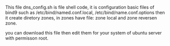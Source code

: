 This file dns_config.sh is file shell code, it is configuration basic files of bind9 such as /etc/bind/named.conf.local, /etc/bind/name.conf.options then it create diretory zones, in zones have file: zone local and zone reversen zone.

you can download this file then edit them for your system of ubuntu server with permisson root.



